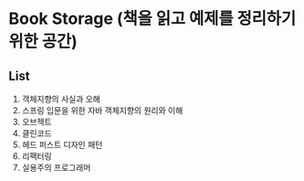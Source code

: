 # Book Storage (책을 읽고 예제를 정리하기 위한 공간)

## List
1. 객체지향의 사실과 오해
2. 스프링 입문을 위한 자바 객체지향의 원리와 이해
3. 오브젝트
4. 클린코드
5. 헤드 퍼스트 디자인 패턴
6. 리팩터링
7. 실용주의 프로그래머
